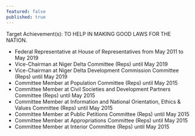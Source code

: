 ```yaml
---
featured: false
published: true
---
```

Target Achievement(s): TO HELP IN MAKING GOOD LAWS FOR THE NATION.

* Federal Representative at House of Representatives from May 2011 to May 2019
* Vice-Chairman at Niger Delta Committee (Reps) until May 2019
* Vice-Chairman at Niger Delta Development Commission Committee (Reps) until May 2019
* Committee Member at Population Committee (Reps) until May 2015
* Committee Member at Civil Societies and Development Partners Committee (Reps) until May 2015
* Committee Member at Information and National Orientation, Ethics & Values Committee (Reps) until May 2015
* Committee Member at Public Petitions Committee (Reps) until May 2015
* Committee Member at Appropriations Committee (Reps) until May 2015
* Committee Member at Interior Committee (Reps) until May 2015


